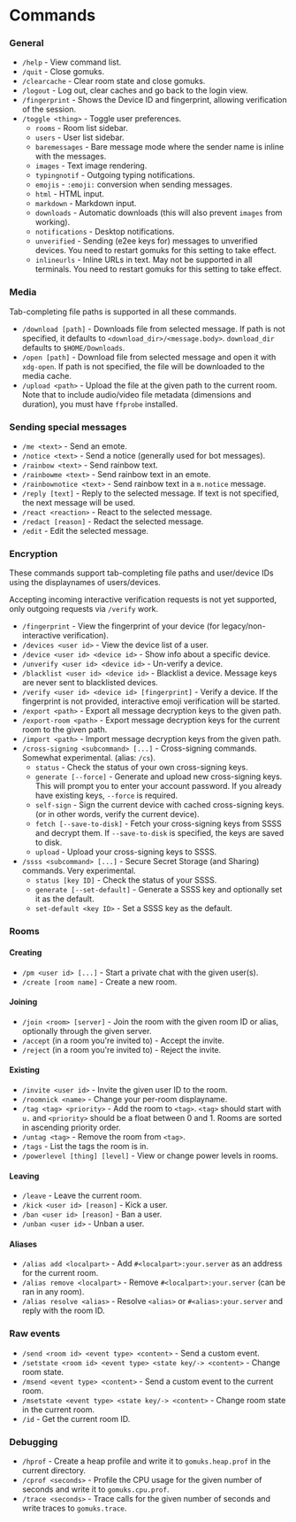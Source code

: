 # Commands

### General
* `/help` - View command list.
* `/quit` - Close gomuks.
* `/clearcache` - Clear room state and close gomuks.
* `/logout` - Log out, clear caches and go back to the login view.
* `/fingerprint` - Shows the Device ID and fingerprint, allowing verification of
  the session.
* `/toggle <thing>` - Toggle user preferences.
  * `rooms` - Room list sidebar.
  * `users` - User list sidebar.
  * `baremessages` - Bare message mode where the sender name is inline with the
    messages.
  * `images` - Text image rendering.
  * `typingnotif` - Outgoing typing notifications.
  * `emojis` - `:emoji:` conversion when sending messages.
  * `html` - HTML input.
  * `markdown` - Markdown input.
  * `downloads` - Automatic downloads (this will also prevent `images` from
    working).
  * `notifications` - Desktop notifications.
  * `unverified` - Sending (e2ee keys for) messages to unverified devices.
    You need to restart gomuks for this setting to take effect.
  * `inlineurls` - Inline URLs in text. May not be supported in all terminals.
    You need to restart gomuks for this setting to take effect.

### Media
Tab-completing file paths is supported in all these commands.

* `/download [path]` - Downloads file from selected message. If path is not
  specified, it defaults to `<download_dir>/<message.body>`. `download_dir`
  defaults to `$HOME/Downloads`.
* `/open [path]` - Download file from selected message and open it with
  `xdg-open`. If path is not specified, the file will be downloaded to the
  media cache.
* `/upload <path>` - Upload the file at the given path to the current room.
  Note that to include audio/video file metadata (dimensions and duration),
  you must have `ffprobe` installed.

### Sending special messages
* `/me <text>` - Send an emote.
* `/notice <text>` - Send a notice (generally used for bot messages).
* `/rainbow <text>` - Send rainbow text.
* `/rainbowme <text>` - Send rainbow text in an emote.
* `/rainbownotice <text>` - Send rainbow text in a `m.notice` message.
* `/reply [text]` - Reply to the selected message. If text is not specified,
  the next message will be used.
* `/react <reaction>` - React to the selected message.
* `/redact [reason]` - Redact the selected message.
* `/edit` - Edit the selected message.

### Encryption
These commands support tab-completing file paths and user/device IDs using the
displaynames of users/devices.

Accepting incoming interactive verification requests is not yet supported, only
outgoing requests via `/verify` work.

* `/fingerprint` - View the fingerprint of your device
  (for legacy/non-interactive verification).
* `/devices <user id>` - View the device list of a user.
* `/device <user id> <device id>` - Show info about a specific device.
* `/unverify <user id> <device id>` - Un-verify a device.
* `/blacklist <user id> <device id>` - Blacklist a device. Message keys are
  never sent to blacklisted devices.
* `/verify <user id> <device id> [fingerprint]` - Verify a device. If the
  fingerprint is not provided, interactive emoji verification will be started.
* `/export <path>` - Export all message decryption keys to the given path.
* `/export-room <path>` - Export message decryption keys for the current room
  to the given path.
* `/import <path>` - Import message decryption keys from the given path.
* `/cross-signing <subcommand> [...]` - Cross-signing commands. Somewhat experimental. (alias: `/cs`).
  * `status` - Check the status of your own cross-signing keys.
  * `generate [--force]` - Generate and upload new cross-signing keys.
     This will prompt you to enter your account password.
     If you already have existing keys, `--force` is required.
  * `self-sign` - Sign the current device with cached cross-signing keys.
    (or in other words, verify the current device).
  * `fetch [--save-to-disk]` - Fetch your cross-signing keys from SSSS and
    decrypt them. If `--save-to-disk` is specified, the keys are saved to disk.
  * `upload` - Upload your cross-signing keys to SSSS.
* `/ssss <subcommand> [...]` - Secure Secret Storage (and Sharing) commands. Very experimental.
  * `status [key ID]` - Check the status of your SSSS.
  * `generate [--set-default]` - Generate a SSSS key and optionally set it as the default.
  * `set-default <key ID>` - Set a SSSS key as the default.

### Rooms
#### Creating
* `/pm <user id> [...]` - Start a private chat with the given user(s).
* `/create [room name]` - Create a new room.
#### Joining
* `/join <room> [server]` - Join the room with the given room ID or alias,
  optionally through the given server.
* `/accept` (in a room you're invited to) - Accept the invite.
* `/reject` (in a room you're invited to) - Reject the invite.
#### Existing
* `/invite <user id>` - Invite the given user ID to the room.
* `/roomnick <name>` - Change your per-room displayname.
* `/tag <tag> <priority>` - Add the room to `<tag>`. `<tag>` should start with
  `u.` and `<priority>` should be a float between 0 and 1. Rooms are sorted in
  ascending priority order.
* `/untag <tag>` - Remove the room from `<tag>`.
* `/tags` - List the tags the room is in.
* `/powerlevel [thing] [level]` - View or change power levels in rooms.
#### Leaving
* `/leave` - Leave the current room.
* `/kick <user id> [reason]` - Kick a user.
* `/ban <user id> [reason]` - Ban a user.
* `/unban <user id>` - Unban a user.

#### Aliases
* `/alias add <localpart>` - Add `#<localpart>:your.server` as an address for
  the current room.
* `/alias remove <localpart>` - Remove `#<localpart>:your.server` (can be ran
  in any room).
* `/alias resolve <alias>` - Resolve `<alias>` or `#<alias>:your.server` and
  reply with the room ID.

### Raw events
* `/send <room id> <event type> <content>` - Send a custom event.
* `/setstate <room id> <event type> <state key/-> <content>` - Change room state.
* `/msend <event type> <content>` - Send a custom event to the current room.
* `/msetstate <event type> <state key/-> <content>` - Change room state in the
  current room.
* `/id` - Get the current room ID.

### Debugging
* `/hprof` - Create a heap profile and write it to `gomuks.heap.prof` in the
  current directory.
* `/cprof <seconds>` - Profile the CPU usage for the given number of seconds
  and write it to `gomuks.cpu.prof`.
* `/trace <seconds>` - Trace calls for the given number of seconds and write
  traces to `gomuks.trace`.
